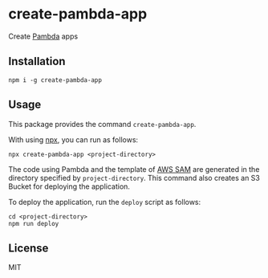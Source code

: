 # create-pambda-app

Create [Pambda](https://github.com/pambda/pambda) apps

## Installation

```
npm i -g create-pambda-app
```

## Usage

This package provides the command `create-pambda-app`.

With using [npx](https://www.npmjs.com/package/npx), you can run as follows:

```
npx create-pambda-app <project-directory>
```

The code using Pambda and the template of [AWS SAM](https://github.com/awslabs/serverless-application-model) are generated in the directory specified by `project-directory`.
This command also creates an S3 Bucket for deploying the application.

To deploy the application, run the `deploy` script as follows:

```
cd <project-directory>
npm run deploy
```

## License

MIT
